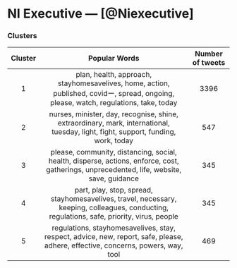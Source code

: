 # NI Executive — [@Niexecutive]



### Clusters

| **Cluster** |                      **Popular Words**                       | **Number of tweets** |
| :---------: | :----------------------------------------------------------: | :------------------: |
|      1      | plan, health, approach, stayhomesavelives, home, action, published, covidー, spread, ongoing, please, watch, regulations, take, today |        3396        |
|      2      | nurses, minister, day, recognise, shine, extraordinary, mark, international, tuesday, light, fight, support, funding, work, today |        547        |
|      3      | please, community, distancing, social, health, disperse, actions, enforce, cost, gatherings, unprecedented, life, website, save, guidance |        345         |
|      4      | part, play, stop, spread, stayhomesavelives, travel, necessary, keeping, colleagues, conducting, regulations, safe, priority, virus, people |         345          |
|      5      | regulations, stayhomesavelives, stay, respect, advice, new, report, safe, please, adhere, effective, concerns, powers, way, tool |         469          |
